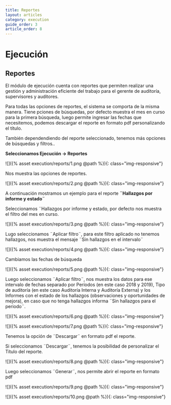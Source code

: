```yaml
---
title: Reportes
layout: articles
category: execution
guide_order: 3
article_order: 8
---
```

# Ejecución

## Reportes

El módulo de ejecución cuenta con reportes que permiten realizar una gestión y administración eficiente del trabajo para el gerente de auditoría, supervisores y auditores.

Para todas las opciones de reportes, el sistema se comporta de la misma manera. Tiene pciones de búsquedas, por defecto muestra el mes en curso para la primera búsqueda, luego permite ingresar las fechas que necesitemos, podemos descargar el reporte en formato pdf personalizando el título.

También dependendiendo del reporte seleccionado, tenemos más opciones de búsquedas y filtros..

**Seleccionamos Ejecución -> Reportes**

![]({% asset execution/reports/1.png @path %}){: class="img-responsive"}

Nos muestra las opciones de reportes.

![]({% asset execution/reports/2.png @path %}){: class="img-responsive"}

A continuación mostramos un ejemplo para el reporte **¨Hallazgos por informe y estado¨**

Seleccionamos ¨Hallazgos por informe y estado, por defecto nos muestra el filtro del mes en curso.

![]({% asset execution/reports/3.png @path %}){: class="img-responsive"}

Lugo seleccionamos ¨Aplicar filtro¨, para este filtro aplicado no tenemos hallazgos, nos muestra el mensaje ¨Sin hallazgos en el intervalo¨

![]({% asset execution/reports/4.png @path %}){: class="img-responsive"}

Cambiamos las fechas de búsqueda

![]({% asset execution/reports/5.png @path %}){: class="img-responsive"}

Luego seleccionamos ¨Aplicar filtro¨, nos muestra los datos para ese intervalo de fechas separado por Períodos (en este caso 2018 y 2019), Tipo de auditoría (en este caso Auditoría Interna y Auditoría Externa) y los Informes con el estado de los hallazgos (observaciones y oportunidades de mejora), en caso que no tenga hallazgos informa ¨Sin hallazgos para el periodo¨.

![]({% asset execution/reports/6.png @path %}){: class="img-responsive"}

![]({% asset execution/reports/7.png @path %}){: class="img-responsive"}

Tenemos la opción de ¨Descargar¨ en formato pdf el reporte.

Si seleccionamos ¨Descargar¨, tenemos la posibilidad de personalizar el Título del reporte.

![]({% asset execution/reports/8.png @path %}){: class="img-responsive"}

Luego seleccionamos ¨Generar¨, nos permite abrir el reporte en formato pdf

![]({% asset execution/reports/9.png @path %}){: class="img-responsive"}

![]({% asset execution/reports/10.png @path %}){: class="img-responsive"}

